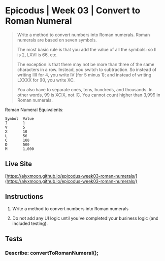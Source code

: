 # Epicodus | Week 03 | Convert to Roman Numeral

>Write a method to convert numbers into Roman numerals. Roman numerals are based on seven symbols. 
>
> The most basic rule is that you add the value of all the symbols: so II is 2, LXVI is 66, etc.
>
> The exception is that there may not be more than three of the same characters in a row. Instead, you switch to subtraction. So instead of writing IIII for 4, you write IV (for 5 minus 1); and instead of writing LXXXX for 90, you write XC.
>
> You also have to separate ones, tens, hundreds, and thousands. In other words, 99 is XCIX, not IC. You cannot count higher than 3,999 in Roman numerals.

Roman Numeral Equivalents:
```
Symbol  Value
I       1
V       5
X       10
L       50
C       100
D       500
M       1,000
```

## Live Site
[https://alyxmoon.github.io/epicodus-week03-roman-numerals/](https://alyxmoon.github.io/epicodus-week03-roman-numerals/)

## Instructions
1. Write a method to convert numbers into Roman numerals

2. Do not add any UI logic until you've completed your business logic (and included testing).

## Tests

### Describe: convertToRomanNumeral();

